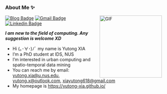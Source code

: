 ### About Me ✨

<img align="right" alt="GIF" src="https://4.bp.blogspot.com/-bXvjRP6Gomc/XFxM5yGHW6I/AAAAAAAvy2U/s9pcUrWTH2wLx-RLlL3xzsQp4RTKymTUgCLcBGAs/s1600/AW3341364_00.gif" width="200" title="hey">

[![Blog Badge](https://img.shields.io/badge/Web-YutongXia-pink)](https://yutong-xia.github.io/)
[![Gmail Badge](https://img.shields.io/badge/-xiayutong618@gmail.com-RED?style=flat-square&labelColor=RED&logo=Gmail&logoColor=white&link=mailto:xiayutong618@gmail.com)](mailto:xiayutong618@gmail.com)
[![Linkedin Badge](https://img.shields.io/badge/-YutongXia-blue?style=flat-square&logo=Linkedin&logoColor=white&link=https://www.linkedin.com/in/yutong-xia/)](https://www.linkedin.com/in/yutong-xia/)
<!-- [![Visits Badge](https://badges.pufler.dev/visits/yutong-xia/yutong-xia?style=flat-square&color=pink&logo=github)](https://github.com/yutong-xia) -->
<!-- [![GitHub watchers](https://img.shields.io/github/watchers/Naereen/StrapDown.js.svg?style=social&label=Watch&maxAge=2592000)]([https://GitHub.com/Naereen/StrapDown.js/watchers/](https://github.com/yutong-xia)) -->


<em> <b> I am new to the field of computing. Any suggestion is welcome XD </b></em>

- Hi (｡･∀･)ﾉﾞ my name is Yutong XIA
- I’m a PhD student at IDS, NUS
- I’m interested in urban computing and spatio-temporal data mining
- You can reach me by email: yutong.xia@u.nus.edu, yutong.x@outlook.com, xiayutong618@gmail.com
- My homepage is https://yutong-xia.github.io/

<!-- -----
 <p align="center">
  <a href="https://github.com/yutong-xia">
    <img src="https://github-readme-stats.vercel.app/api?username=yutong-xia&theme=blue-pink" >
  </a>
</p> -->






